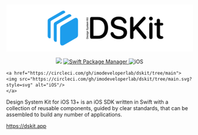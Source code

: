 

<p align="center">
    <img src="Content/Images/Logo.png" max-width="90%" alt="DSKit"/>
</p>

<p align="center">
    <img src="https://img.shields.io/badge/Swift-5.2-orange.svg" />
    <a href="https://swift.org/package-manager">
        <img src="https://img.shields.io/badge/spm-compatible-brightgreen.svg?style=flat" alt="Swift Package Manager" />
    </a>
    <img src="https://img.shields.io/badge/platforms-mac+linux-brightgreen.svg?style=flat" alt="iOS"/>
    
    <a href="https://circleci.com/gh/imodeveloperlab/dskit/tree/main">
    <img src="https://circleci.com/gh/imodeveloperlab/dskit/tree/main.svg?style=svg" alt="iOS"/>
    </a>
</p>

Design System Kit for iOS 13+ is an iOS SDK written in Swift with a collection of reusable components, guided by clear standards, that can be assembled to build any number of applications.

https://dskit.app

